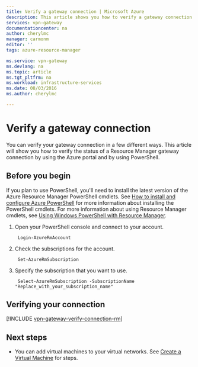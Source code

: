 ```yaml
---
title: Verify a gateway connection | Microsoft Azure
description: This article shows you how to verify a gateway connection in the Resource Manager deployment model
services: vpn-gateway
documentationcenter: na
author: cherylmc
manager: carmonm
editor: ''
tags: azure-resource-manager

ms.service: vpn-gateway
ms.devlang: na
ms.topic: article
ms.tgt_pltfrm: na
ms.workload: infrastructure-services
ms.date: 08/03/2016
ms.author: cherylmc

---
```

# Verify a gateway connection
You can verify your gateway connection in a few different ways. This article will show you how to verify the status of a Resource Manager gateway connection by using the Azure portal and by using PowerShell.

## Before you begin
If you plan to use PowerShell, you'll need to install the latest version of the Azure Resource Manager PowerShell cmdlets. See [How to install and configure Azure PowerShell](../powershell-install-configure.md) for more information about installing the PowerShell cmdlets. For more information about using Resource Manager cmdlets, see [Using Windows PowerShell with Resource Manager](../powershell-azure-resource-manager.md).

1. Open your PowerShell console and connect to your account.
   
        Login-AzureRmAccount
2. Check the subscriptions for the account.
   
        Get-AzureRmSubscription 
3. Specify the subscription that you want to use.
   
        Select-AzureRmSubscription -SubscriptionName "Replace_with_your_subscription_name"

## Verifying your connection
[!INCLUDE [vpn-gateway-verify-connection-rm](../../includes/vpn-gateway-verify-connection-rm-include.md)]

## Next steps
* You can add virtual machines to your virtual networks. See [Create a Virtual Machine](../virtual-machines/virtual-machines-windows-hero-tutorial.md) for steps.

